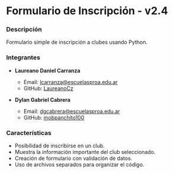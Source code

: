 # Formulario de Inscripción - v2.4

### Descripción

Formulario simple de inscripción a clubes usando Python.


### Integrantes

- **Laureano Daniel Carranza**
  - Email: lcarranza@escuelasproa.edu.ar
  - GitHub: [LaureanoCz](https://github.com/LaureanoCz)

- **Dylan Gabriel Cabrera**
  - Email: dgcabrera@escuelasproa.edu.ar
  - GitHub: [mobpanchito100](https://github.com/mobpanchito100)

### Características

- Posibilidad de inscribirse en un club.
- Muestra la información importante del club seleccionado.
- Creación de formulario con validación de datos.
- Uso de archivos separados para organizar el código.
